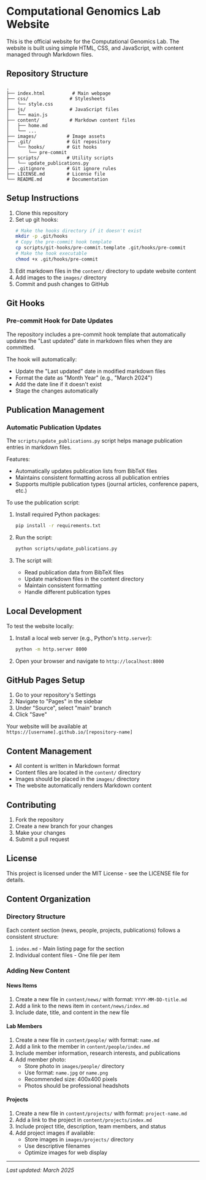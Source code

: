 # Computational Genomics Lab Website

This is the official website for the Computational Genomics Lab. The website is built using simple HTML, CSS, and JavaScript, with content managed through Markdown files.

## Repository Structure

```
.
├── index.html          # Main webpage
├── css/               # Stylesheets
│   └── style.css
├── js/                # JavaScript files
│   └── main.js
├── content/           # Markdown content files
│   ├── home.md
│   └── ...
├── images/           # Image assets
├── .git/             # Git repository
│   └── hooks/        # Git hooks
│       └── pre-commit
├── scripts/          # Utility scripts
│   └── update_publications.py
├── .gitignore        # Git ignore rules
├── LICENSE.md        # License file
└── README.md         # Documentation
```

## Setup Instructions

1. Clone this repository
2. Set up git hooks:
   ```bash
   # Make the hooks directory if it doesn't exist
   mkdir -p .git/hooks
   # Copy the pre-commit hook template
   cp scripts/git-hooks/pre-commit.template .git/hooks/pre-commit
   # Make the hook executable
   chmod +x .git/hooks/pre-commit
   ```
3. Edit markdown files in the `content/` directory to update website content
4. Add images to the `images/` directory
5. Commit and push changes to GitHub

## Git Hooks

### Pre-commit Hook for Date Updates

The repository includes a pre-commit hook template that automatically updates the "Last updated" date in markdown files when they are committed.

The hook will automatically:
- Update the "Last updated" date in modified markdown files
- Format the date as "Month Year" (e.g., "March 2024")
- Add the date line if it doesn't exist
- Stage the changes automatically

## Publication Management

### Automatic Publication Updates

The `scripts/update_publications.py` script helps manage publication entries in markdown files.

Features:
- Automatically updates publication lists from BibTeX files
- Maintains consistent formatting across all publication entries
- Supports multiple publication types (journal articles, conference papers, etc.)

To use the publication script:

1. Install required Python packages:
   ```bash
   pip install -r requirements.txt
   ```

2. Run the script:
   ```bash
   python scripts/update_publications.py
   ```

3. The script will:
   - Read publication data from BibTeX files
   - Update markdown files in the content directory
   - Maintain consistent formatting
   - Handle different publication types

## Local Development

To test the website locally:

1. Install a local web server (e.g., Python's `http.server`):
   ```bash
   python -m http.server 8000
   ```
2. Open your browser and navigate to `http://localhost:8000`

## GitHub Pages Setup

1. Go to your repository's Settings
2. Navigate to "Pages" in the sidebar
3. Under "Source", select "main" branch
4. Click "Save"

Your website will be available at `https://[username].github.io/[repository-name]`

## Content Management

- All content is written in Markdown format
- Content files are located in the `content/` directory
- Images should be placed in the `images/` directory
- The website automatically renders Markdown content

## Contributing

1. Fork the repository
2. Create a new branch for your changes
3. Make your changes
4. Submit a pull request

## License

This project is licensed under the MIT License - see the LICENSE file for details.

## Content Organization

### Directory Structure

Each content section (news, people, projects, publications) follows a consistent structure:

1. `index.md` - Main listing page for the section
2. Individual content files - One file per item

### Adding New Content

#### News Items
1. Create a new file in `content/news/` with format: `YYYY-MM-DD-title.md`
2. Add a link to the news item in `content/news/index.md`
3. Include date, title, and content in the new file

#### Lab Members
1. Create a new file in `content/people/` with format: `name.md`
2. Add a link to the member in `content/people/index.md`
3. Include member information, research interests, and publications
4. Add member photo:
   - Store photo in `images/people/` directory
   - Use format: `name.jpg` or `name.png`
   - Recommended size: 400x400 pixels
   - Photos should be professional headshots

#### Projects
1. Create a new file in `content/projects/` with format: `project-name.md`
2. Add a link to the project in `content/projects/index.md`
3. Include project title, description, team members, and status
4. Add project images if available:
   - Store images in `images/projects/` directory
   - Use descriptive filenames
   - Optimize images for web display

---
*Last updated: March 2025*